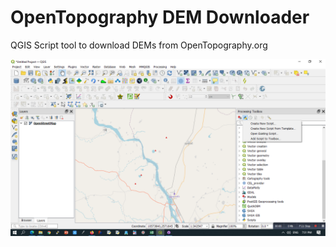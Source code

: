 # OpenTopography DEM Downloader
 QGIS Script tool to download DEMs from OpenTopography.org

![image01](images/Image01.png)
